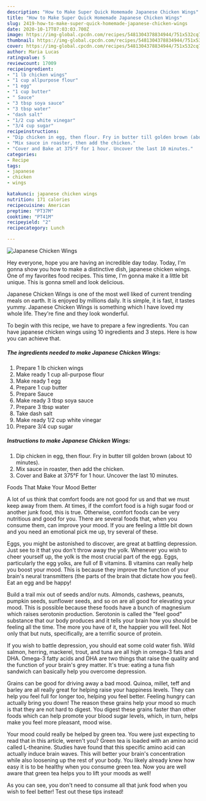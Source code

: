 ```yaml
---
description: "How to Make Super Quick Homemade Japanese Chicken Wings"
title: "How to Make Super Quick Homemade Japanese Chicken Wings"
slug: 2419-how-to-make-super-quick-homemade-japanese-chicken-wings
date: 2020-10-17T07:03:03.700Z
image: https://img-global.cpcdn.com/recipes/5481304378834944/751x532cq70/japanese-chicken-wings-recipe-main-photo.jpg
thumbnail: https://img-global.cpcdn.com/recipes/5481304378834944/751x532cq70/japanese-chicken-wings-recipe-main-photo.jpg
cover: https://img-global.cpcdn.com/recipes/5481304378834944/751x532cq70/japanese-chicken-wings-recipe-main-photo.jpg
author: Maria Lucas
ratingvalue: 5
reviewcount: 17009
recipeingredient:
- "1 lb chicken wings"
- "1 cup allpurpose flour"
- "1 egg"
- "1 cup butter"
- " Sauce"
- "3 tbsp soya sauce"
- "3 tbsp water"
- "dash salt"
- "1/2 cup white vinegar"
- "3/4 cup sugar"
recipeinstructions:
- "Dip chicken in egg, then flour. Fry in butter till golden brown (about 10 minutes)."
- "Mix sauce in roaster, then add the chicken."
- "Cover and Bake at 375°F for 1 hour. Uncover the last 10 minutes."
categories:
- Recipe
tags:
- japanese
- chicken
- wings

katakunci: japanese chicken wings 
nutrition: 171 calories
recipecuisine: American
preptime: "PT37M"
cooktime: "PT41M"
recipeyield: "2"
recipecategory: Lunch

---
```



![Japanese Chicken Wings](https://img-global.cpcdn.com/recipes/5481304378834944/751x532cq70/japanese-chicken-wings-recipe-main-photo.jpg)

Hey everyone, hope you are having an incredible day today. Today, I'm gonna show you how to make a distinctive dish, japanese chicken wings. One of my favorites food recipes. This time, I'm gonna make it a little bit unique. This is gonna smell and look delicious.



Japanese Chicken Wings is one of the most well liked of current trending meals on earth. It is enjoyed by millions daily. It is simple, it is fast, it tastes yummy. Japanese Chicken Wings is something which I have loved my whole life. They're fine and they look wonderful.


To begin with this recipe, we have to prepare a few ingredients. You can have japanese chicken wings using 10 ingredients and 3 steps. Here is how you can achieve that.

<!--inarticleads1-->

##### The ingredients needed to make Japanese Chicken Wings:

1. Prepare 1 lb chicken wings
1. Make ready 1 cup all-purpose flour
1. Make ready 1 egg
1. Prepare 1 cup butter
1. Prepare  Sauce
1. Make ready 3 tbsp soya sauce
1. Prepare 3 tbsp water
1. Take dash salt
1. Make ready 1/2 cup white vinegar
1. Prepare 3/4 cup sugar




<!--inarticleads2-->

##### Instructions to make Japanese Chicken Wings:

1. Dip chicken in egg, then flour. Fry in butter till golden brown (about 10 minutes).
1. Mix sauce in roaster, then add the chicken.
1. Cover and Bake at 375°F for 1 hour. Uncover the last 10 minutes.




Foods That Make Your Mood Better


A lot of us think that comfort foods are not good for us and that we must keep away from them. At times, if the comfort food is a high sugar food or another junk food, this is true. Otherwise, comfort foods can be very nutritious and good for you. There are several foods that, when you consume them, can improve your mood. If you are feeling a little bit down and you need an emotional pick me up, try several of these.

Eggs, you might be astonished to discover, are great at battling depression. Just see to it that you don't throw away the yolk. Whenever you wish to cheer yourself up, the yolk is the most crucial part of the egg. Eggs, particularly the egg yolks, are full of B vitamins. B vitamins can really help you boost your mood. This is because they improve the function of your brain's neural transmitters (the parts of the brain that dictate how you feel). Eat an egg and be happy!

Build a trail mix out of seeds and/or nuts. Almonds, cashews, peanuts, pumpkin seeds, sunflower seeds, and so on are all good for elevating your mood. This is possible because these foods have a bunch of magnesium which raises serotonin production. Serotonin is called the "feel good" substance that our body produces and it tells your brain how you should be feeling all the time. The more you have of it, the happier you will feel. Not only that but nuts, specifically, are a terrific source of protein.

If you wish to battle depression, you should eat some cold water fish. Wild salmon, herring, mackerel, trout, and tuna are all high in omega-3 fats and DHA. Omega-3 fatty acids and DHA are two things that raise the quality and the function of your brain's grey matter. It's true: eating a tuna fish sandwich can basically help you overcome depression. 

Grains can be good for driving away a bad mood. Quinoa, millet, teff and barley are all really great for helping raise your happiness levels. They can help you feel full for longer too, helping you feel better. Feeling hungry can actually bring you down! The reason these grains help your mood so much is that they are not hard to digest. You digest these grains faster than other foods which can help promote your blood sugar levels, which, in turn, helps make you feel more pleasant, mood wise.

Your mood could really be helped by green tea. You were just expecting to read that in this article, weren't you? Green tea is loaded with an amino acid called L-theanine. Studies have found that this specific amino acid can actually induce brain waves. This will better your brain's concentration while also loosening up the rest of your body. You likely already knew how easy it is to be healthy when you consume green tea. Now you are well aware that green tea helps you to lift your moods as well!

As you can see, you don't need to consume all that junk food when you wish to feel better! Test out  these tips  instead!

